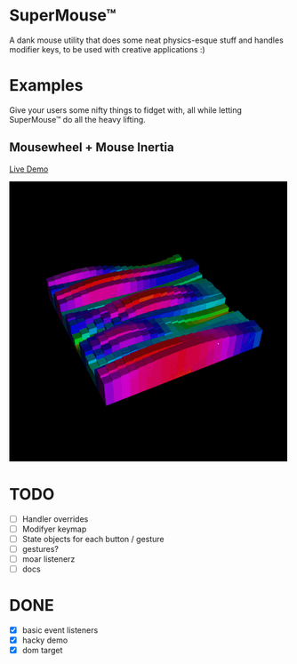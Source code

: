 # SuperMouse™

A dank mouse utility that does some neat physics-esque stuff and handles modifier keys, to be used with creative applications :)

# Examples

Give your users some nifty things to fidget with, all while letting SuperMouse™ do all the heavy lifting.

## Mousewheel + Mouse Inertia

[Live Demo](http://supermouse-demo.farf.club/)

![](scroll-inertia-demo.gif)

# TODO

- [ ] Handler overrides
- [ ] Modifyer keymap
- [ ] State objects for each button / gesture
- [ ] gestures?
- [ ] moar listenerz
- [ ] docs

# DONE
- [x] basic event listeners
- [x] hacky demo
- [x] dom target
